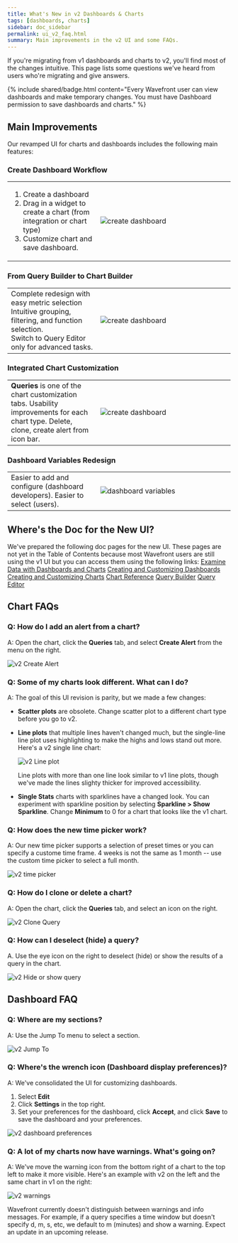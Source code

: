 ```yaml
---
title: What's New in v2 Dashboards & Charts
tags: [dashboards, charts]
sidebar: doc_sidebar
permalink: ui_v2_faq.html
summary: Main improvements in the v2 UI and some FAQs.
---
```

If you're migrating from v1 dashboards and charts to v2, you'll find most of the changes intuitive. This page lists some questions we've heard from users who're migrating and give answers.


{% include shared/badge.html content="Every Wavefront user can view dashboards and make temporary changes. You must have Dashboard permission to save dashboards and charts." %}

## Main Improvements

Our revamped UI for charts and dashboards includes the following main features:

### Create Dashboard Workflow
<table style="width: 100%;">
<tbody>
<tr>
<td width="40%">
<ol><li>Create a dashboard</li>
<li>Drag in a widget to create a chart (from integration or chart type)</li>
<li>Customize chart and save dashboard.</li></ol></td>
<td width="60%"><img src="/images/v2_create_dashboard.png" alt="create dashboard"></td>
</tr>
</tbody>
</table>

### From Query Builder to Chart Builder

<table style="width: 100%;">
<tbody>
<tr>
<td width="40%">
Complete redesign with easy metric selection<br>
Intuitive grouping, filtering, and function selection. <br>
Switch to Query Editor only for advanced tasks.</td>
<td width="60%"><img src="images/v2_chart_builder_cropped.png" alt="create dashboard"></td>
</tr>
</tbody>
</table>

### Integrated Chart Customization

<table style="width: 100%;">
<tbody>
<tr>
<td width="40%">
<strong>Queries</strong> is one of the chart customization tabs.
Usability improvements for each chart type.
Delete, clone, create alert from icon bar.</td>
<td width="60%"><img src="images/v2_chart_builder_select.png" alt="create dashboard"></td>
</tr>
</tbody>
</table>

### Dashboard Variables Redesign

<table style="width: 100%;">
<tbody>
<tr>
<td width="40%">
Easier to add and configure (dashboard developers).
Easier to select (users).</td>
<td width="60%"><img src="images/v2_dashboard_variables.png" alt="dashboard variables"></td>
</tr>
</tbody>
</table>

## Where's the Doc for the New UI?

We've prepared the following doc pages for the new UI. These pages are not yet in the Table of Contents because most Wavefront users are still using the v1 UI but you can access them using the following links:
[Examine Data with Dashboards and Charts](ui_examine_data_v2.html)
[Creating and Customizing Dashboards](ui_dashboards_v2.html)
[Creating and Customizing Charts](ui_charts_v2.html)
[Chart Reference](ui_chart_reference_v2.html)
[Query Builder](query_builder_v2.html)
[Query Editor](query_editor.html)



## Chart FAQs

### Q: How do I add an alert from a chart?
A: Open the chart, click the **Queries** tab, and select **Create Alert** from the menu on the right.

![v2 Create Alert](images/v2_create_alert.png)


### Q: Some of my charts look different. What can I do?

A: The goal of this UI revision is parity, but we made a few changes:
* **Scatter plots** are obsolete. Change scatter plot to a different chart type before you go to v2.
* **Line plots** that multiple lines haven't changed much, but the single-line line plot uses highlighting to make the highs and lows stand out more. Here's a v2 single line chart:

  ![v2 Line plot](images/v2_linechart_single.png)

  Line plots with more than one line look similar to v1 line plots, though we've made the lines slighty thicker for improved accessibility.
* **Single Stats** charts with sparklines have a changed look. You can experiment with sparkline position by selecting **Sparkline > Show Sparkline**. Change **Minimum** to 0 for a chart that looks like the v1 chart.

### Q: How does the new time picker work?

A: Our new time picker supports a selection of preset times or you can specify a custome time frame. 4 weeks is not the same as 1 month -- use the custom time picker to select a full month.

![v2 time picker](images/v2_time_picker.png)

### Q: How do I clone or delete a chart?

A: Open the chart, click the **Queries** tab, and select an icon on the right.

![v2 Clone Query](images/v2_clone.png)

### Q: How can I deselect (hide) a query?

A. Use the eye icon on the right to deselect (hide) or show the results of a query in the chart.

![v2 Hide or show query](images/v2_hide_show.png)

## Dashboard FAQ

### Q: Where are my sections?

A: Use the Jump To menu to select a section.

![v2 Jump To](images/v2_jump_to.png)

### Q: Where's the wrench icon (Dashboard display preferences)?

A: We've consolidated the UI for customizing dashboards.
1. Select **Edit**
2. Click **Settings** in the top right.
3. Set your preferences for the dashboard, click **Accept**, and click **Save** to save the dashboard and your preferences.

![v2 dashboard preferences](images/v2_dashboard_settings.png)

### Q: A lot of my charts now have warnings. What's going on?

A: We've move the warning icon from the bottom right of a chart to the top left to make it more visible. Here's an example with v2 on the left and the same chart in v1 on the right:

![v2 warnings](images/v2_warning.png)

Wavefront currently doesn't distinguish between warnings and info messages. For example, if a query specifies a time window but doesn't specify d, m, s, etc, we default to m (minutes) and show a warning. Expect an update in an upcoming release.
